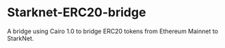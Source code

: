 # Starknet-ERC20-bridge
A bridge using Cairo 1.0 to bridge ERC20 tokens from Ethereum Mainnet to StarkNet.
